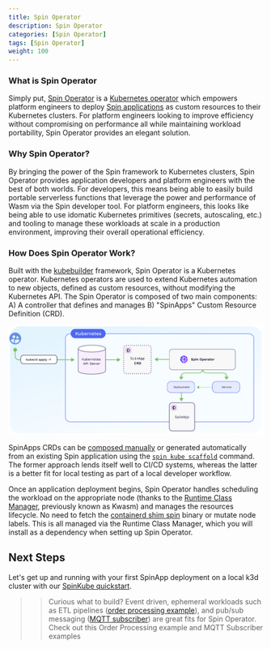 ```yaml
---
title: Spin Operator
description: Spin Operator
categories: [Spin Operator]
tags: [Spin Operator]
weight: 100
---
```


### What is Spin Operator

Simply put, [Spin Operator](https://github.com/spinkube/spin-operator/) is a [Kubernetes operator](https://kubernetes.io/docs/concepts/extend-kubernetes/operator/) which empowers platform engineers to deploy [Spin applications](https://developer.fermyon.com/spin) as custom resources to their Kubernetes clusters. For platform engineers looking to improve efficiency without compromising on performance all while maintaining workload portability, Spin Operator provides an elegant solution. 

### Why Spin Operator? 

By bringing the power of the Spin framework to Kubernetes clusters, Spin Operator provides application developers and platform engineers with the best of both worlds. For developers, this means being able to easily build portable serverless functions that leverage the power and performance of Wasm via the Spin developer tool. For platform engineers, this looks like being able to use idomatic Kubernetes primitives (secrets, autoscaling, etc.) and tooling to manage these workloads at scale in a production environment, improving their overall operational efficiency. 

### How Does Spin Operator Work? 

Built with the [kubebuilder](https://github.com/kubernetes-sigs/kubebuilder) framework, Spin Operator is a Kubernetes operator. Kubernetes operators are used to extend Kubernetes automation to new objects, defined as custom resources, without modifying the Kubernetes API. The Spin Operator is composed of two main components: A) A controller that defines and manages B) "SpinApps" Custom Resource Definition (CRD).  

![](spin-operator-diagram.png)

SpinApps CRDs can be  [composed manually](TODO:link-to-crd-reference-doc) or generated automatically from an existing Spin application using the [`spin kube scaffold`](../spin-plugin-kube/_index.md) command. The former approach lends itself well to CI/CD systems, whereas the latter is a better fit for local testing as part of a local developer workflow. 

Once an application deployment begins, Spin Operator handles scheduling the workload on the appropriate node (thanks to the [Runtime Class Manager](../runtime-class-manager/), previously known as Kwasm) and manages the resources lifecycle. No need to fetch the [containerd shim spin]((../containerd-shim-spin/) ) binary or mutate node labels. This is all managed via the Runtime Class Manager, which you will install as a dependency when setting up Spin Operator. 

## Next Steps

Let's get up and running with your first SpinApp deployment on a local k3d cluster with our [SpinKube quickstart](./quickstart/_index.md). 

>> Curious what to build? Event driven, ephemeral workloads such as ETL pipelines ([order processing example](TODO://link)), and pub/sub messaging ([MQTT subscriber](TODO:://link)) are great fits for Spin Operator. Check out this Order Processing example and MQTT Subscriber examples